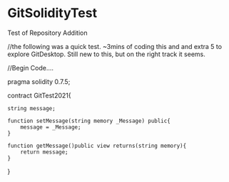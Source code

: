 # GitSolidityTest
Test of Repository Addition

//the following was a quick test. ~3mins of coding this and and extra 5 to explore GitDesktop. Still new to this, but on the right track it seems.

//Begin Code....

pragma solidity 0.7.5;

contract GitTest2021{
    
    string message;
    
    function setMessage(string memory _Message) public{
        message = _Message;
    }
    
    function getMessage()public view returns(string memory){
        return message;
    }
}
